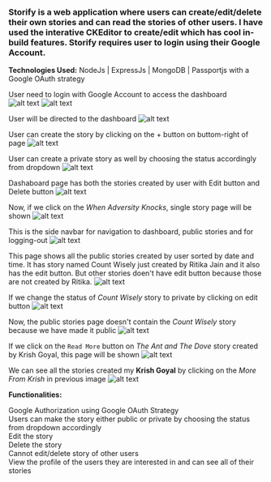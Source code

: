### Storify is a web application where users can create/edit/delete their own stories and can read the stories of other users. I have used the interative CKEditor to create/edit which has cool in-build features. Storify requires user to login using their Google Account.

**Technologies Used:** NodeJs | ExpressJs | MongoDB | Passportjs with a Google OAuth strategy
 
 
 User need to login with Google Account to access the dashboard                                                                                      
 ![alt text](https://github.com/RitikaJain8818/Storify/blob/master/images/login-page.png)
 ![alt text](https://github.com/RitikaJain8818/Storify/blob/master/images/choose-mail-id.png)

User will be directed to the dashboard
 ![alt text](https://github.com/RitikaJain8818/Storify/blob/master/images/empty%20dashboard.png)
 
 User can create the story by clicking on the + button on buttom-right of page
  ![alt text](https://github.com/RitikaJain8818/Storify/blob/master/images/creating%20public%20story.png)

User can create a private story as well by choosing the status accordingly from dropdown
 ![alt text](https://github.com/RitikaJain8818/Storify/blob/master/images/creating%20private%20story.png)
 
 Dashaboard page has both the stories created by user with Edit button and Delete button
  ![alt text](https://github.com/RitikaJain8818/Storify/blob/master/images/dashboard%20with%20stories.png)
  
  Now, if we click on the *When Adversity Knocks*, single story page will be shown
  ![alt text](https://github.com/RitikaJain8818/Storify/blob/master/images/Screenshot%20(246).png)

This is the side navbar for navigation to dashboard, public stories and for logging-out
 ![alt text](https://github.com/RitikaJain8818/Storify/blob/master/images/sidenav.png)

This page shows all the public stories created by user sorted by date and time. It has story named Count Wisely just created by Ritika Jain and it also has the edit button. But other stories doen't have edit button because those are not created by Ritika.
 ![alt text](https://github.com/RitikaJain8818/Storify/blob/master/images/all%20public%20stories.png)

If we change the status of *Count Wisely* story to private by clicking on edit button
 ![alt text](https://github.com/RitikaJain8818/Storify/blob/master/images/edit%20story.png)

Now, the public stories page doesn't contain the *Count Wisely* story because we have made it public
 ![alt text](https://github.com/RitikaJain8818/Storify/blob/master/images/all%20public%20stories%20without%20ritika%20private.png)

If we click on the `Read More` button on *The Ant and The Dove* story created by Krish Goyal, this page will be shown
 ![alt text](https://github.com/RitikaJain8818/Storify/blob/master/images/single%20user%20story.png)

We can see all the stories created my **Krish Goyal** by clicking on the *More From Krish* in previous image
 ![alt text](https://github.com/RitikaJain8818/Storify/blob/master/images/all%20user%20stories.png)


**Functionalities:**

Google Authorization using Google OAuth Strategy                                                              
Users can make the story either public or private by choosing the status from dropdown accordingly                                            
Edit the story                                                               
Delete the story                                                             
Cannot edit/delete story of other users                                                    
View the profile of the users they are interested in and can see all of their stories

